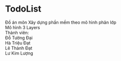 # TodoList
Đồ án môn Xây dựng phần mềm theo mô hình phân lớp<br/>
Mô hình 3 Layers<br/>
Thành viên:<br/>
Đỗ Tường Đại<br/>
Hà Triệu Đạt<br/>
Lê Thành Đạt<br/>
Lư Kim Lượng<br/>
